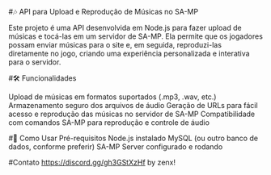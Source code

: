 #🎶 API para Upload e Reprodução de Músicas no SA-MP

  Este projeto é uma API desenvolvida em Node.js para fazer upload de músicas e tocá-las em um servidor de SA-MP. 
  Ela permite que os jogadores possam enviar músicas para o site e, em seguida, reproduzi-las diretamente no jogo, criando uma experiência personalizada e interativa para o servidor.

#🛠️ Funcionalidades

  Upload de músicas em formatos suportados (.mp3, .wav, etc.)
  Armazenamento seguro dos arquivos de áudio
  Geração de URLs para fácil acesso e reprodução das músicas no servidor de SA-MP
  Compatibilidade com comandos SA-MP para reprodução e controle de áudio
  
#🚀 Como Usar
  Pré-requisitos
  Node.js instalado
  MySQL (ou outro banco de dados, conforme preferir)
  SA-MP Server configurado e rodando

#Contato
  <https://discord.gg/gh3GStXzHf>
  by zenx!
